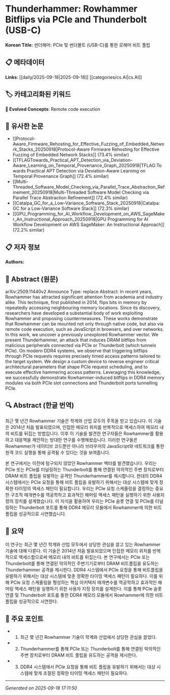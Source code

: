 
# Thunderhammer: Rowhammer Bitflips via PCIe and Thunderbolt (USB-C)

**Korean Title:** 썬더해머: PCIe 및 썬더볼트 (USB-C)를 통한 로해머 비트 플립

## 📋 메타데이터

**Links**: [[daily/2025-09-18|2025-09-18]] [[categories/cs.AI|cs.AI]]

## 🏷️ 카테고리화된 키워드
**🚀 Evolved Concepts**: Remote code execution

## 🔗 유사한 논문
- [[Protocol-Aware_Firmware_Rehosting_for_Effective_Fuzzing_of_Embedded_Network_Stacks_20250918|Protocol-Aware Firmware Rehosting for Effective Fuzzing of Embedded Network Stacks]] (73.4% similar)
- [[TFLAGTowards_Practical_APT_Detection_via_Deviation-Aware_Learning_on_Temporal_Provenance_Graph_20250918|TFLAG:Towards Practical APT Detection via Deviation-Aware Learning on Temporal Provenance Graph]] (72.4% similar)
- [[Multi-Threaded_Software_Model_Checking_via_Parallel_Trace_Abstraction_Refinement_20250918|Multi-Threaded Software Model Checking via Parallel Trace Abstraction Refinement]] (72.4% similar)
- [[Catalpa_GC_for_a_Low-Variance_Software_Stack_20250918|Catalpa: GC for a Low-Variance Software Stack]] (72.3% similar)
- [[GPU_Programming_for_AI_Workflow_Development_on_AWS_SageMaker_An_Instructional_Approach_20250918|GPU Programming for AI Workflow Development on AWS SageMaker: An Instructional Approach]] (72.2% similar)

## 📋 저자 정보

**Authors:** 

## 📄 Abstract (원문)

arXiv:2509.11440v2 Announce Type: replace 
Abstract: In recent years, Rowhammer has attracted significant attention from academia and industry alike. This technique, first published in 2014, flips bits in memory by repeatedly accessing neighbouring memory locations. Since its discovery, researchers have developed a substantial body of work exploiting Rowhammer and proposing countermeasures. These works demonstrate that Rowhammer can be mounted not only through native code, but also via remote code execution, such as JavaScript in browsers, and over networks.
  In this work, we uncover a previously unexplored Rowhammer vector. We present Thunderhammer, an attack that induces DRAM bitflips from malicious peripherals connected via PCIe or Thunderbolt (which tunnels PCIe). On modern DDR4 systems, we observe that triggering bitflips through PCIe requests requires precisely timed access patterns tailored to the target system. We design a custom device to reverse engineer critical architectural parameters that shape PCIe request scheduling, and to execute effective hammering access patterns. Leveraging this knowledge, we successfully demonstrate Rowhammer-induced bitflips in DDR4 memory modules via both PCIe slot connections and Thunderbolt ports tunnelling PCIe.

## 🔍 Abstract (한글 번역)

최근 몇 년간 Rowhammer 기술은 학계와 산업 모두의 주목을 받고 있습니다. 이 기술은 2014년 처음 발표되었으며, 인접한 메모리 위치를 반복적으로 액세스하여 메모리 내의 비트를 뒤집는 방법입니다. 이후 이 기술을 발견한 연구자들은 Rowhammer를 활용하고 대응책을 제안하는 방대한 연구를 수행해왔습니다. 이러한 연구들은 Rowhammer가 네이티브 코드뿐만 아니라 브라우저의 JavaScript와 네트워크를 통한 원격 코드 실행을 통해 공격될 수 있다는 것을 보여줍니다.

본 연구에서는 이전에 탐구되지 않았던 Rowhammer 벡터를 발견했습니다. 우리는 PCIe 또는 PCIe를 터널링하는 Thunderbolt를 통해 연결된 악의적인 주변 장치로부터 DRAM 비트 플립을 유발하는 공격인 Thunderhammer를 제시합니다. 현대의 DDR4 시스템에서는 PCIe 요청을 통해 비트 플립을 유발하기 위해서는 대상 시스템에 맞게 정확한 타이밍의 액세스 패턴이 필요합니다. 우리는 PCIe 요청 스케줄링을 결정하는 중요한 구조적 매개변수를 역공학하고 효과적인 해머링 액세스 패턴을 실행하기 위한 사용자 정의 장치를 설계했습니다. 이 지식을 활용하여 우리는 PCIe 슬롯 연결 및 PCIe를 터널링하는 Thunderbolt 포트를 통해 DDR4 메모리 모듈에서 Rowhammer에 의한 비트 플립을 성공적으로 시연했습니다.

## 📝 요약

이 연구는 최근 몇 년간 학계와 산업 모두에서 상당한 관심을 끌고 있는 Rowhammer 기술에 대해 다룬다. 이 기술은 2014년 처음 발표되었으며 인접한 메모리 위치를 반복적으로 액세스함으로써 메모리 내의 비트를 뒤집는다. 본 연구에서는 PCIe 또는 Thunderbolt를 통해 연결된 악의적인 주변기기로부터 DRAM 비트플립을 유도하는 Thunderhammer 공격을 제시한다. DDR4 시스템에서 PCIe 요청을 통해 비트플립을 유발하기 위해서는 대상 시스템에 맞춘 정확한 타이밍 액세스 패턴이 필요하다. 이를 위해 PCIe 요청 스케줄링을 형성하는 핵심 아키텍처 매개변수를 역공학하고 효과적인 해머링 액세스 패턴을 실행하기 위한 사용자 지정 장치를 설계한다. 이를 통해 PCIe 슬롯 연결 및 Thunderbolt 포트를 통한 DDR4 메모리 모듈에서 Rowhammer에 의한 비트플립을 성공적으로 시연한다.

## 🎯 주요 포인트

- 1. 최근 몇 년간 Rowhammer 기술이 학계와 산업에서 상당한 관심을 끌었다.

- 2. Thunderhammer를 통해 PCIe 또는 Thunderbolt를 통해 연결된 악의적인 주변 장치로부터 DRAM 비트 플립을 유도하는 공격을 제시한다.

- 3. DDR4 시스템에서 PCIe 요청을 통해 비트 플립을 유발하기 위해서는 대상 시스템에 맞게 조절된 정확한 타이밍 액세스 패턴이 필요하다.

---

*Generated on 2025-09-18 17:11:50*